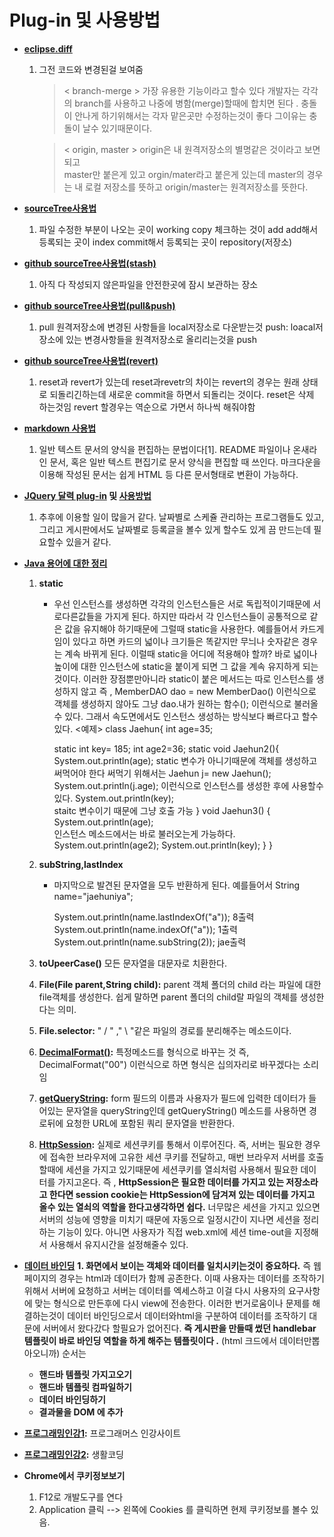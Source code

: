 Plug-in 및 사용방법
===

*  **[eclipse.diff](http://mainia.tistory.com/1273)**
    1. 그전 코드와 변경된걸 보여줌
        > < branch-merge >
가장 유용한 기능이라고 할수 있다
개발자는 각각의 branch를 사용하고 나중에 병함(merge)할때에 합치면 된다 . 충돌이 안나게 하기위해서는 각자 맡은곳만 수정하는것이 좋다 그이유는 충돌이 날수 있기때문이다.

        >< origin, master >
origin은 내 원격저장소의 별명같은 것이라고 보면 되고  
master만  붙은게 있고 orgin/mater라고 붙은게 있는데 master의 경우는 내 로컬 저장소를 뜻하고 origin/master는 원격저장소를 뜻한다.


* **[sourceTree사용법](https://www.evernote.com/shard/s3/sh/128acb97-d3c5-4eda-aa1b-c71ecd2f3a15/54a14ebd5d4ce7507bf78e5af640d0e9)**
  1. 파일 수정한 부분이 나오는 곳이 working copy 체크하는 것이 add  add해서 등록되는 곳이 index  commit해서 등록되는 곳이 repository(저장소)
* **[github sourceTree사용법(stash)](https://opentutorials.org/course/1492/8121)**
  1. 아직 다 작성되지 않은파일을 안전한곳에 잠시 보관하는 장소

* **[github sourceTree사용법(pull&push)](https://opentutorials.org/course/1492/8117)**
  1. pull 원격저장소에 변경된 사항들을 local저장소로 다운받는것
push: loacal저장소에 있는 변경사항들을 원격저장소로 올리리는것을 push

* **[github sourceTree사용법(revert)](https://opentutorials.org/course/1492/8044)**
  1. reset과 revert가 있는데 reset과revetr의 차이는 revert의 경우는 원래 상태로 되돌리긴하는데 새로운 commit을 하면서 되돌리는 것이다. reset은 삭제 하는것임
revert 할경우는 역순으로 가면서 하나씩 해줘야함

* **[markdown 사용법](https://www.evernote.com/shard/s3/sh/128acb97-d3c5-4eda-aa1b-c71ecd2f3a15/54a14ebd5d4ce7507bf78e5af640d0e9)**
  1. 일반 텍스트 문서의 양식을 편집하는 문법이다[1]. README 파일이나 온새라인 문서, 혹은 일반 텍스트 편집기로 문서 양식을 편집할 때 쓰인다. 마크다운을 이용해 작성된 문서는 쉽게 HTML 등 다른 문서형태로 변환이 가능하다.
* **[JQuery 달력  plug-in](https://translate.google.co.kr/translate?hl=ko&sl=en&u=https://www.jqueryscript.net/tags.php%3F/Calendar/&prev=search) 및 [사용방법](http://iwbtbitj.tistory.com/98)**
  1. 추후에 이용할 일이 많을거 같다. 날짜별로 스케쥴 관리하는 프로그램들도 있고, 그리고 게시판에서도 날짜별로 등록글을 볼수 있게 할수도 있게 끔 만드는데 필요할수 있을거 같다.
* **[Java  용어에 대한 정리 ](http://rockdrumy.tistory.com/214)**
  1. **static**
      * 우선 인스턴스를 생성하면 각각의 인스턴스들은 서로 독립적이기때문에 서로다른값들을 가지게 된다. 하지만 따라서 각 인스턴스들이 공통적으로 같은 값을 유지해야 하기때문에 그럴때 static을 사용한다.
      예를들어서 카드게임이 있다고 하면 카드의 넓이나 크기들은 똑같지만 무늬나 숫자같은 경우는 계속 바뀌게 된다. 이럴때  static을 어디에 적용해야 할까? 바로 넓이나 높이에 대한 인스턴스에 static을 붙이게 되면  그 값을 계속 유지하게 되는 것이다.  이러한 장점뿐만아니라 static이 붙은 메서드는 따로 인스턴스를 생성하지 않고  즉 , MemberDAO dao = new MemberDao() 이런식으로 객체를 생성하지 않아도 그냥 dao.내가 원하는 함수(); 이런식으로 불러올수 있다.
      그래서 속도면에서도  인스턴스 생성하는 방식보다 빠르다고 할수 있다.
<예제>
        class Jaehun{
        int age=35;

        static int key= 185;
        int age2=36;
        static void Jaehun2(){
        System.out.println(age);
        static 변수가 아니기때문에 객체를 생성하고 써먹어야 한다 써먹기 위해서는
        Jaehun j= new Jaehun();
        System.out.println(j.age);
        이런식으로 인스턴스를 생성한 후에 사용할수 있다.
        System.out.println(key);  
        staitc 변수이기 때문에 그냥 호출 가능
        }
        void Jaehun3() {
        System.out.println(age);  
        인스턴스 메소드에서는 바로 불러오는게 가능하다.
        System.out.println(age2);
        System.out.println(key);
        	}
        }
  2. **subString,lastIndex**
      *  마지막으로 발견된 문자열을 모두 반환하게 된다. 예를들어서
            String name="jaehuniya";

            System.out.println(name.lastIndexOf("a"));  8출력
            System.out.println(name.indexOf("a"));  1출력
            System.out.println(name.subString(2));  jae출력

  3. **toUpeerCase()** 모든 문자열을 대문자로 치환한다.
  4. **File(File parent,String child):** parent 객체 폴더의 child 라는 파일에 대한 file객체를 생성한다. 쉽게 말하면 parent 폴더의 child랄 파일의 객체를 생성한다는 의미.
  5. **File.selector:** " / " ," \ "같은 파일의 경로를 분리해주는 메소드이다.
  6. **[DecimalFormat()](http://javafactory.tistory.com/1225):** 특정메소드를  형식으로 바꾸는 것 즉, DecimalFormat("00") 이런식으로 하면 형식은 십의자리로 바꾸겠다는 소리임
  7. **[getQueryString](https://way2java.com/servlets/request-getquerystring-method-example-servlets/):** form 필드의 이름과 사용자가 필드에 입력한 데이터가 들어있는 문자열을 queryString인데 getQueryString() 메소드를 사용하면 경로뒤에 요청한 URL에 포함된 쿼리 문자열을 반환한다.
  8. **[HttpSession](http://genesis8.tistory.com/220):** 실제로 세션쿠키를 통해서 이루어진다. 즉, 서버는 필요한 경우에 접속한 브라우저에 고유한 세션 쿠키를 전달하고, 매번 브라우저 서버를 호출할때에 세션을 가지고 있기때문에 세션쿠키를 열쇠처럼 사용해서 필요한 데이터를 가지고온다. 즉 , **HttpSession은 필요한 데이터를 가지고 있는 저장소라고 한다면 session cookie는 HttpSession에 담겨져 있는 데이터를 가지고 올수 있는 열쇠의 역할을 한다고생각하면 쉽다.** 너무많은 세션을 가지고 있으면 서버의 성능에 영향을 미치기 때문에 자동으로 일정시간이 지나면 세션을 정리하는 기능이 있다. 아니면 사용자가 직접 web.xml에 세션 time-out을 지정해서 사용해서 유지시간을 설정해줄수 있다.

* **[데이터 바인딩](https://m.blog.naver.com/PostView.nhn?blogId=yjkang23&logNo=80040165420&proxyReferer=https%3A%2F%2Fwww.google.co.kr%2F)**
    **1. 화면에서 보이는 객체와 데이터를 일치시키는것이 중요하다.**
  즉 웹페이지의 경우는 html과 데이터가 함께 공존한다. 이때 사용자는 데이터를 조작하기 위해서 서버에 요청하고 서버는 데이터를 엑세스하고 이걸 다시 사용자의 요구사항에 맞는 형식으로 만든후에 다시 view에 전송한다. 이러한 번거로움이나 문제를 해결하는것이 데이터 바인딩으로서 데이터와html을 구분하여 데이터를 조작하기 대문에 서버에서 왔다갔다 할필요가 없어진다. **즉 게시판을 만들때 썼던 handlebar 템플릿이 바로 바인딩 역할을 하게 해주는 템플릿이다 .** (html 크드에서 데이터만뽑아오니까)
  순서는
  * **핸드바 템플릿 가지고오기**
  * **핸드바 템플릿 컴파일하기**
  * **데이터 바인딩하기**
  * **결과물을 DOM 에 추가**
* **[프로그래밍인강1](https://programmers.co.kr/learn/courses/2):**  프로그래머스 인강사이트
* **[프로그래밍인강2](https://opentutorials.org/course/1):** 생활코딩
* **Chrome에서 쿠키정보보기**
  1.  F12로 개발도구를 연다
  2. Application 클릭 --> 왼쪽에 Cookies 를 클릭하면 현제 쿠키정보를 볼수 있음.
